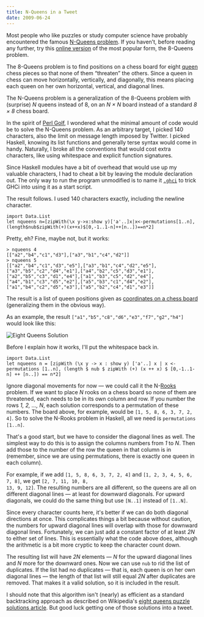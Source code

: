 ```yaml
---
title: N-Queens in a Tweet
date: 2009-06-24
---
```

Most people who like puzzles or study computer science have probably encountered the famous <a href="http://en.wikipedia.org/wiki/Eight_queens_puzzle">N-Queens problem</a>. If you haven’t, before reading any further, try this <a href="http://www.hbmeyer.de/backtrack/achtdamen/eight.htm">online version</a> of the most popular form, the 8-Queens problem.

The 8-Queens problem is to find positions on a chess board for eight <a href="http://en.wikipedia.org/wiki/Queen_(chess)">queen</a> chess pieces so that none of them “threaten” the others. Since a queen in chess can move horizontally, vertically, and diagonally, this means placing each queen on her own horizontal, vertical, and diagonal lines.

The N-Queens problem is a generalization of the 8-Queens problem with (surprise) *N* queens instead of 8, on an *N × N* board instead of a standard *8 × 8* chess board.

In the spirit of <a href="http://en.wikipedia.org/wiki/Perl#Perl_golf">Perl Golf</a>, I wondered what the minimal amount of code would be to solve the N-Queens problem. As an arbitrary target, I picked 140 characters, also the limit on message length imposed by Twitter. I picked Haskell, knowing its list functions and generally terse syntax would come in handy. Naturally, I broke all the conventions that would cost extra characters, like using whitespace and explicit function signatures.

Since Haskell modules have a bit of overhead that would use up my valuable characters, I had to cheat a bit by leaving the module declaration out. The only way to run the program unmodified is to name it <code><a href="http://www.haskell.org/ghc/docs/latest/html/users_guide/ghci-dot-files.html">.ghci</a></code> to trick GHCi into using it as a start script.

The result follows. I used 140 characters exactly, including the newline character.

    import Data.List
    let nqueens n=[zipWith(\x y->x:show y)['a'..]x|x<-permutations[1..n],(length$nub$zipWith(+)(x++x)$[0,-1..1-n]++[n..])==n*2]

Pretty, eh? Fine, maybe not, but it works:

    > nqueens 4
    [["a2","b4","c1","d3"],["a3","b1","c4","d2"]]
    > nqueens 5
    [["a2","b4","c1","d3","e5"],["a3","b1","c4","d2","e5"],
    ["a3","b5","c2","d4","e1"],["a4","b2","c5","d3","e1"],
    ["a2","b5","c3","d1","e4"],["a1","b3","c5","d2","e4"],
    ["a4","b1","c3","d5","e2"],["a5","b3","c1","d4","e2"],
    ["a1","b4","c2","d5","e3"],["a5","b2","c4","d1","e3"]]

The result is a list of queen positions given as <a href="http://en.wikipedia.org/wiki/Algebraic_chess_notation#Naming_squares_on_the_board">coordinates on a chess board</a> (generalizing them in the obvious way).

As an example, the result <code>["a1","b5","c8","d6","e3","f7","g2","h4"]</code> would look like this:

![Eight Queens Solution](/images/8queens.png)

Before I explain how it works, I'll put the whitespace back in.

    import Data.List
    let nqueens n = [zipWith (\x y -> x : show y) ['a'..] x | x <- permutations [1..n], (length $ nub $ zipWith (+) (x ++ x) $ [0,-1..1-n] ++ [n..]) == n*2]

Ignore diagonal movements for now — we could call it the N-<a href="http://en.wikipedia.org/wiki/Rook_(chess)">Rooks</a> problem. If we want to place *N* rooks on a chess board so none of them are threatened, each needs to be in its own column and row. If you number the rows *1, 2, ..., N*, each solution corresponds to a permutation of these numbers. The board above, for example, would be <code>[1, 5, 8, 6, 3, 7, 2, 4]</code>. So to solve the N-Rooks problem in Haskell, all we need is <code>permutations [1..n]</code>.

That's a good start, but we have to consider the diagonal lines as well. The simplest way to do this is to assign the columns numbers from *1* to *N*. Then add those to the number of the row the queen in that column is in (remember, since we are using permutations, there is exactly one queen in each column).

For example, if we add <code>[1, 5, 8, 6, 3, 7, 2, 4]</code> and <code>[1, 2, 3, 4, 5, 6, 7, 8]</code>, we get <code>[2, 7, 11, 10, 8, 13, 9, 12]</code>. The resulting numbers are all different, so the queens are all on different diagonal lines — at least for downward diagonals. For upward diagonals, we could do the same thing but use <code>[N..1]</code> instead of <code>[1..N]</code>.

Since every character counts here, it's better if we can do both diagonal directions at once. This complicates things a bit because without caution, the numbers for upward diagonal lines will overlap with those for downward diagonal lines. Fortunately, we can just add a constant factor of at least *2N* to either set of lines. This is essentially what the code above does, although the arithmetic is a bit more cryptic to keep the character count down.

The resulting list will have *2N* elements — *N* for the upward diagonal lines and *N* more for the downward ones. Now we can use <code>nub</code> to rid the list of duplicates. If the list had no duplicates — that is, each queen is on her own diagonal lines — the <span>length</span> of that list will still equal *2N* after duplicates are removed. That makes it a valid solution, so it is included in the result.

I should note that this algorithm isn't (nearly) as efficient as a standard backtracking approach as described on Wikipedia's <a href="http://en.wikipedia.org/wiki/Eight_queens_puzzle_solutions">eight queens puzzle solutions article</a>. But good luck getting one of those solutions into a tweet.

